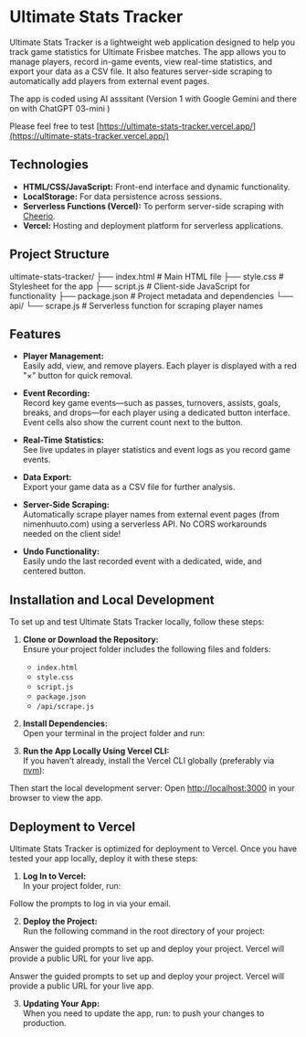 # Ultimate Stats Tracker

Ultimate Stats Tracker is a lightweight web application designed to help you track game statistics for Ultimate Frisbee matches. The app allows you to manage players, record in-game events, view real-time statistics, and export your data as a CSV file. It also features server-side scraping to automatically add players from external event pages.

The app is coded using AI asssitant (Version 1 with Google Gemini and there on with ChatGPT 03-mini )

Please feel free to test [https://ultimate-stats-tracker.vercel.app/](https://ultimate-stats-tracker.vercel.app/)

## Technologies

- **HTML/CSS/JavaScript:** Front-end interface and dynamic functionality.
- **LocalStorage:** For data persistence across sessions.
- **Serverless Functions (Vercel):** To perform server-side scraping with [Cheerio](https://cheerio.js.org/).
- **Vercel:** Hosting and deployment platform for serverless applications.

## Project Structure
ultimate-stats-tracker/ ├── index.html # Main HTML file ├── style.css # Stylesheet for the app ├── script.js # Client-side JavaScript for functionality ├── package.json # Project metadata and dependencies └── api/ └── scrape.js # Serverless function for scraping player names

## Features

- **Player Management:**  
  Easily add, view, and remove players. Each player is displayed with a red "×" button for quick removal.

- **Event Recording:**  
  Record key game events—such as passes, turnovers, assists, goals, breaks, and drops—for each player using a dedicated button interface. Event cells also show the current count next to the button.

- **Real-Time Statistics:**  
  See live updates in player statistics and event logs as you record game events.

- **Data Export:**  
  Export your game data as a CSV file for further analysis.

- **Server-Side Scraping:**  
  Automatically scrape player names from external event pages (from nimenhuuto.com) using a serverless API. No CORS workarounds needed on the client side!

- **Undo Functionality:**  
  Easily undo the last recorded event with a dedicated, wide, and centered button.

## Installation and Local Development

To set up and test Ultimate Stats Tracker locally, follow these steps:

1. **Clone or Download the Repository:**  
   Ensure your project folder includes the following files and folders:
   - `index.html`
   - `style.css`
   - `script.js`
   - `package.json`
   - `/api/scrape.js`

2. **Install Dependencies:**  
   Open your terminal in the project folder and run:


3. **Run the App Locally Using Vercel CLI:**  
If you haven’t already, install the Vercel CLI globally (preferably via [nvm](https://github.com/nvm-sh/nvm)):

Then start the local development server:
Open [http://localhost:3000](http://localhost:3000) in your browser to view the app.


## Deployment to Vercel

Ultimate Stats Tracker is optimized for deployment to Vercel. Once you have tested your app locally, deploy it with these steps:

1. **Log In to Vercel:**  
In your project folder, run:

Follow the prompts to log in via your email.

2. **Deploy the Project:**  
Run the following command in the root directory of your project:

Answer the guided prompts to set up and deploy your project. Vercel will provide a public URL for your live app.

Answer the guided prompts to set up and deploy your project. Vercel will provide a public URL for your live app.

3. **Updating Your App:**  
When you need to update the app, run:
to push your changes to production.





